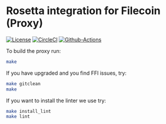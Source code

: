 # Rosetta integration for Filecoin (Proxy)
[![License](https://img.shields.io/badge/License-Apache%202.0-blue.svg)](https://opensource.org/licenses/Apache-2.0)
[![CircleCI](https://circleci.com/gh/Zondax/rosetta-filecoin-proxy/tree/master.svg?style=shield)](https://circleci.com/gh/Zondax/rosetta-filecoin-proxy/tree/master)
[![Github-Actions](https://github.com/Zondax/rosetta-filecoin-proxy/workflows/rosetta-cli/badge.svg)](https://github.com/Zondax/rosetta-filecoin-proxy/actions)

To build the proxy run:
```bash
make
```

If you have upgraded and you find FFI issues, try:
```bash
make gitclean
make
```


If you want to install the linter we use try:

```bash
make install_lint
make lint
